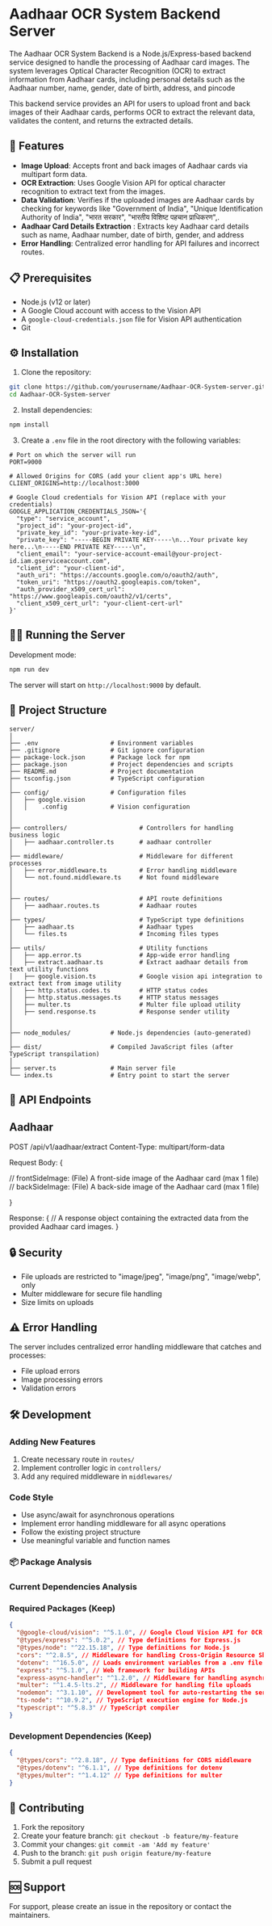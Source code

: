 # Aadhaar OCR System Backend Server

The Aadhaar OCR System Backend is a Node.js/Express-based backend service designed to handle the processing of Aadhaar card images. The system leverages Optical Character Recognition (OCR) to extract information from Aadhaar cards, including personal details such as the Aadhaar number, name, gender, date of birth, address, and pincode

This backend service provides an API for users to upload front and back images of their Aadhaar cards, performs OCR to extract the relevant data, validates the content, and returns the extracted details.

## 🚀 Features

- **Image Upload**: Accepts front and back images of Aadhaar cards via multipart form data.
- **OCR Extraction**: Uses Google Vision API for optical character recognition to extract text from the images.
- **Data Validation**: Verifies if the uploaded images are Aadhaar cards by checking for keywords like "Government of India", "Unique Identification Authority of India", "भारत सरकार", "भारतीय विशिष्ट पहचान प्राधिकरण",.
- **Aadhaar Card Details Extraction** : Extracts key Aadhaar card details such as name, Aadhaar number, date of birth, gender, and address
- **Error Handling**: Centralized error handling for API failures and incorrect routes.

## 📋 Prerequisites

- Node.js (v12 or later)
- A Google Cloud account with access to the Vision API
- A `google-cloud-credentials.json` file for Vision API authentication
- Git

## ⚙️ Installation

1. Clone the repository:

```bash
git clone https://github.com/yourusername/Aadhaar-OCR-System-server.git
cd Aadhaar-OCR-System-server
```

2. Install dependencies:

```bash
npm install
```

3. Create a `.env` file in the root directory with the following variables:

```env
# Port on which the server will run
PORT=9000

# Allowed Origins for CORS (add your client app's URL here)
CLIENT_ORIGINS=http://localhost:3000

# Google Cloud credentials for Vision API (replace with your credentials)
GOOGLE_APPLICATION_CREDENTIALS_JSON='{
  "type": "service_account",
  "project_id": "your-project-id",
  "private_key_id": "your-private-key-id",
  "private_key": "-----BEGIN PRIVATE KEY-----\n...Your private key here...\n-----END PRIVATE KEY-----\n",
  "client_email": "your-service-account-email@your-project-id.iam.gserviceaccount.com",
  "client_id": "your-client-id",
  "auth_uri": "https://accounts.google.com/o/oauth2/auth",
  "token_uri": "https://oauth2.googleapis.com/token",
  "auth_provider_x509_cert_url": "https://www.googleapis.com/oauth2/v1/certs",
  "client_x509_cert_url": "your-client-cert-url"
}'

```

## 🏃‍♂️ Running the Server

Development mode:

```bash
npm run dev
```

The server will start on `http://localhost:9000` by default.

## 📁 Project Structure

```
server/
│
├── .env                    # Environment variables
├── .gitignore              # Git ignore configuration
├── package-lock.json       # Package lock for npm
├── package.json            # Project dependencies and scripts
├── README.md               # Project documentation
├── tsconfig.json           # TypeScript configuration
│
├── config/                 # Configuration files
│   ├── google.vision
│   │    .config            # Vision configuration
│
│
├── controllers/                    # Controllers for handling business logic
│   ├── aadhaar.controller.ts       # aadhaar controller
│
├── middleware/                     # Middleware for different processes
│   ├── error.middleware.ts         # Error handling middleware
│   └── not.found.middleware.ts     # Not found middleware
│
│
├── routes/                         # API route definitions
│   ├── aadhaar.routes.ts           # Aadhaar routes
│
├── types/                          # TypeScript type definitions
│   ├── aadhaar.ts                  # Aadhaar types
│   └── files.ts                    # Incoming files types
│
├── utils/                          # Utility functions
│   ├── app.error.ts                # App-wide error handling
│   ├── extract.aadhaar.ts          # Extract aadhaar details from text utility functions
│   ├── google.vision.ts            # Google vision api integration to extract text from image utility
│   ├── http.status.codes.ts        # HTTP status codes
│   ├── http.status.messages.ts     # HTTP status messages
│   ├── multer.ts                   # Multer file upload utility
│   ├── send.response.ts            # Response sender utility
│
│
├── node_modules/           # Node.js dependencies (auto-generated)
│
├── dist/                   # Compiled JavaScript files (after TypeScript transpilation)
│
├── server.ts               # Main server file
└── index.ts                # Entry point to start the server

```

## 🔗 API Endpoints

## Aadhaar

POST /api/v1/aadhaar/extract
Content-Type: multipart/form-data

Request Body:
{

// frontSideImage: (File) A front-side image of the Aadhaar card (max 1 file)
// backSideImage: (File) A back-side image of the Aadhaar card (max 1 file)

}

Response:
{
// A response object containing the extracted data from the provided Aadhaar card images.
}

## 🔒 Security

- File uploads are restricted to "image/jpeg", "image/png", "image/webp", only
- Multer middleware for secure file handling
- Size limits on uploads

## ⚠️ Error Handling

The server includes centralized error handling middleware that catches and processes:

- File upload errors
- Image processing errors
- Validation errors

## 🛠 Development

### Adding New Features

1. Create necessary route in `routes/`
2. Implement controller logic in `controllers/`
3. Add any required middleware in `middlewares/`

### Code Style

- Use async/await for asynchronous operations
- Implement error handling middleware for all async operations
- Follow the existing project structure
- Use meaningful variable and function names

### 📦 Package Analysis

### Current Dependencies Analysis

### Required Packages (Keep)

```json
{
  "@google-cloud/vision": "^5.1.0", // Google Cloud Vision API for OCR functionality
  "@types/express": "^5.0.2", // Type definitions for Express.js
  "@types/node": "^22.15.18", // Type definitions for Node.js
  "cors": "^2.8.5", // Middleware for handling Cross-Origin Resource Sharing (CORS)
  "dotenv": "^16.5.0", // Loads environment variables from a .env file
  "express": "^5.1.0", // Web framework for building APIs
  "express-async-handler": "^1.2.0", // Middleware for handling asynchronous routes
  "multer": "^1.4.5-lts.2", // Middleware for handling file uploads
  "nodemon": "^3.1.10", // Development tool for auto-restarting the server during code changes
  "ts-node": "^10.9.2", // TypeScript execution engine for Node.js
  "typescript": "^5.8.3" // TypeScript compiler
}
```

### Development Dependencies (Keep)

```json
{
  "@types/cors": "^2.8.18", // Type definitions for CORS middleware
  "@types/dotenv": "^6.1.1", // Type definitions for dotenv
  "@types/multer": "^1.4.12" // Type definitions for multer
}
```

## 🤝 Contributing

1. Fork the repository
2. Create your feature branch: `git checkout -b feature/my-feature`
3. Commit your changes: `git commit -am 'Add my feature'`
4. Push to the branch: `git push origin feature/my-feature`
5. Submit a pull request

## 🆘 Support

For support, please create an issue in the repository or contact the maintainers.
